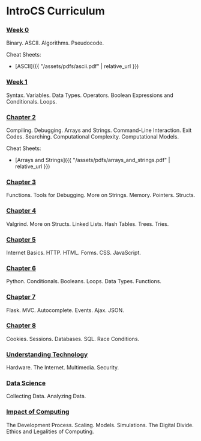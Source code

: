 # IntroCS Curriculum

### [Week 0](0)

Binary. ASCII. Algorithms. Pseudocode.

Cheat Sheets: 
* [ASCII]({{ "/assets/pdfs/ascii.pdf" | relative_url }})

### [Week 1](1)

Syntax. Variables. Data Types. Operators. Boolean Expressions and Conditionals. Loops.

### [Chapter 2](3)

Compiling. Debugging. Arrays and Strings. Command-Line Interaction. Exit Codes. Searching. Computational Complexity. Computational Models.

Cheat Sheets:
* [Arrays and Strings]({{ "/assets/pdfs/arrays_and_strings.pdf" | relative_url }})

### [Chapter 3](4)

Functions. Tools for Debugging. More on Strings. Memory. Pointers. Structs.

### [Chapter 4](5)

Valgrind. More on Structs. Linked Lists. Hash Tables. Trees. Tries.

### [Chapter 5](6)

Internet Basics. HTTP. HTML. Forms. CSS. JavaScript.

### [Chapter 6](7)

Python. Conditionals. Booleans. Loops. Data Types. Functions.

### [Chapter 7](8)

Flask. MVC. Autocomplete. Events. Ajax. JSON.

### [Chapter 8](9)

Cookies. Sessions. Databases. SQL. Race Conditions.

### [Understanding Technology](understanding_technology)

Hardware. The Internet. Multimedia. Security.

### [Data Science](data_science)

Collecting Data. Analyzing Data.

### [Impact of Computing](impact_of_computing)

The Development Process. Scaling. Models. Simulations. The Digital Divide. Ethics and Legalities of Computing.
